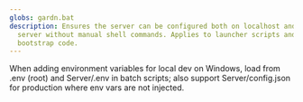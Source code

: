 ```yaml
---
globs: gardn.bat
description: Ensures the server can be configured both on localhost and deployed
  server without manual shell commands. Applies to launcher scripts and Node
  bootstrap code.
---
```


When adding environment variables for local dev on Windows, load from .env (root) and Server/.env in batch scripts; also support Server/config.json for production where env vars are not injected.